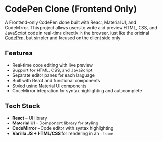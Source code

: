 # CodePen Clone (Frontend Only)

A Frontend-only CodePen clone built with React, Material UI, and CodeMirror. This project allows users to write and preview HTML, CSS, and JavaScript code in real-time directly in the browser, just like the original [CodePen](https://codepen.io), but simpler and focused on the client side only

## Features

- Real-time code editing with live preview
- Support for HTML, CSS, and JavaScript
- Separate editor panes for each language
- Built with React and functional components
- Styled using Material UI components
- CodeMirror integration for syntax highlighting and autocomplete

## Tech Stack

- **React** – UI library
- **Material UI** – Component library for styling
- **CodeMirror** – Code editor with syntax highlighting
- **Vanilla JS + HTML/CSS** for rendering in an `iframe`



